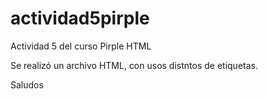 # actividad5pirple
Actividad 5 del curso Pirple HTML




Se realizó un archivo HTML, con usos distntos de etiquetas.


Saludos
